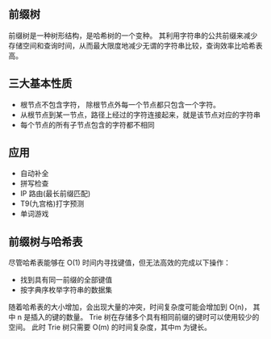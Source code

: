 
## 前缀树

前缀树是一种树形结构，是哈希树的一个变种。 其利用字符串的公共前缀来减少存储空间和查询时间，从而最大限度地减少无谓的字符串比较，查询效率比哈希表高。

## 三大基本性质

- 根节点不包含字符， 除根节点外每一个节点都只包含一个字符。
- 从根节点到某一节点，路径上经过的字符连接起来，就是该节点对应的字符串
- 每个节点的所有子节点包含的字符都不相同

## 应用

- 自动补全
- 拼写检查
- IP 路由(最长前缀匹配)
- T9(九宫格)打字预测
- 单词游戏

## 前缀树与哈希表

尽管哈希表能够在 O(1) 时间内寻找键值，但无法高效的完成以下操作：
- 找到具有同一前缀的全部键值
- 按字典序枚举字符串的数据集

随着哈希表的大小增加，会出现大量的冲突，时间复杂度可能会增加到 O(n)， 其中 n 是插入的键的数量。  Trie 树在存储多个具有相同前缀的键时可以使用较少的空间。 此时 Trie 树只需要 O(m) 的时间复杂度，其中m 为键长。 
